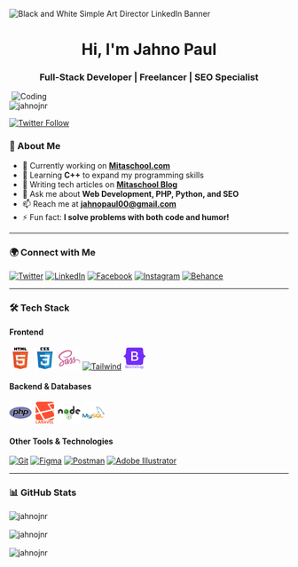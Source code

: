 ![Black and White Simple Art Director LinkedIn Banner](https://github.com/user-attachments/assets/722ae5f1-17e1-4650-a882-01155053bba0)

<h1 align="center">Hi, I'm Jahno Paul</h1>
<h3 align="center">Full-Stack Developer | Freelancer | SEO Specialist</h3>

<img align="right" alt="Coding" width="500" src="https://cdn.dribbble.com/users/4382412/screenshots/15633275/media/085a014ebebde73e5cd510c93941f49a.gif">

<p align="left"> <img src="https://komarev.com/ghpvc/?username=jahnojnr&label=Profile%20views&color=0e75b6&style=flat" alt="jahnojnr" /> </p>

<p align="left">
  <a href="https://twitter.com/jahnopaul" target="_blank">
    <img src="https://img.shields.io/twitter/follow/jahnopaul?logo=twitter&style=for-the-badge" alt="Twitter Follow" />
  </a>
</p>

### 🚀 About Me  
- 🔭 Currently working on **[Mitaschool.com](https://mitaschool.com/)**  
- 🌱 Learning **C++** to expand my programming skills  
- 📝 Writing tech articles on **[Mitaschool Blog](https://mitaschool.com/blog/)**  
- 💬 Ask me about **Web Development, PHP, Python, and SEO**  
- 📫 Reach me at **jahnopaul00@gmail.com**  
- ⚡ Fun fact: **I solve problems with both code and humor!**  

---

### 🌍 Connect with Me  
<p align="left">
  <a href="https://twitter.com/jahnopaul" target="_blank"><img align="center" src="https://raw.githubusercontent.com/rahuldkjain/github-profile-readme-generator/master/src/images/icons/Social/twitter.svg" alt="Twitter" height="30" width="40" /></a>
  <a href="https://linkedin.com/in/jahnopaul" target="_blank"><img align="center" src="https://raw.githubusercontent.com/rahuldkjain/github-profile-readme-generator/master/src/images/icons/Social/linked-in-alt.svg" alt="LinkedIn" height="30" width="40" /></a>
  <a href="https://fb.com/jahnodev" target="_blank"><img align="center" src="https://raw.githubusercontent.com/rahuldkjain/github-profile-readme-generator/master/src/images/icons/Social/facebook.svg" alt="Facebook" height="30" width="40" /></a>
  <a href="https://instagram.com/jahnopaul" target="_blank"><img align="center" src="https://raw.githubusercontent.com/rahuldkjain/github-profile-readme-generator/master/src/images/icons/Social/instagram.svg" alt="Instagram" height="30" width="40" /></a>
  <a href="https://www.behance.net/jahnopaul" target="_blank"><img align="center" src="https://raw.githubusercontent.com/rahuldkjain/github-profile-readme-generator/master/src/images/icons/Social/behance.svg" alt="Behance" height="30" width="40" /></a>
</p>

---

### 🛠️ Tech Stack  
#### **Frontend**  
<p align="left">
  <a href="https://www.w3.org/html/" target="_blank"><img src="https://raw.githubusercontent.com/devicons/devicon/master/icons/html5/html5-original-wordmark.svg" alt="HTML5" width="40" height="40"/></a>
  <a href="https://www.w3schools.com/css/" target="_blank"><img src="https://raw.githubusercontent.com/devicons/devicon/master/icons/css3/css3-original-wordmark.svg" alt="CSS3" width="40" height="40"/></a>
  <a href="https://sass-lang.com" target="_blank"><img src="https://raw.githubusercontent.com/devicons/devicon/master/icons/sass/sass-original.svg" alt="SASS" width="40" height="40"/></a>
  <a href="https://tailwindcss.com/" target="_blank"><img src="https://www.vectorlogo.zone/logos/tailwindcss/tailwindcss-icon.svg" alt="Tailwind" width="40" height="40"/></a>
  <a href="https://getbootstrap.com" target="_blank"><img src="https://raw.githubusercontent.com/devicons/devicon/master/icons/bootstrap/bootstrap-plain-wordmark.svg" alt="Bootstrap" width="40" height="40"/></a>
</p>

#### **Backend & Databases**  
<p align="left">
  <a href="https://www.php.net" target="_blank"><img src="https://raw.githubusercontent.com/devicons/devicon/master/icons/php/php-original.svg" alt="PHP" width="40" height="40"/></a>
  <a href="https://laravel.com/" target="_blank"><img src="https://raw.githubusercontent.com/devicons/devicon/master/icons/laravel/laravel-plain-wordmark.svg" alt="Laravel" width="40" height="40"/></a>
  <a href="https://nodejs.org" target="_blank"><img src="https://raw.githubusercontent.com/devicons/devicon/master/icons/nodejs/nodejs-original-wordmark.svg" alt="Node.js" width="40" height="40"/></a>
  <a href="https://www.mysql.com/" target="_blank"><img src="https://raw.githubusercontent.com/devicons/devicon/master/icons/mysql/mysql-original-wordmark.svg" alt="MySQL" width="40" height="40"/></a>
</p>

#### **Other Tools & Technologies**  
<p align="left">
  <a href="https://git-scm.com/" target="_blank"><img src="https://www.vectorlogo.zone/logos/git-scm/git-scm-icon.svg" alt="Git" width="40" height="40"/></a>
  <a href="https://www.figma.com/" target="_blank"><img src="https://www.vectorlogo.zone/logos/figma/figma-icon.svg" alt="Figma" width="40" height="40"/></a>
  <a href="https://postman.com" target="_blank"><img src="https://www.vectorlogo.zone/logos/getpostman/getpostman-icon.svg" alt="Postman" width="40" height="40"/></a>
  <a href="https://www.adobe.com/in/products/illustrator.html" target="_blank"><img src="https://www.vectorlogo.zone/logos/adobe_illustrator/adobe_illustrator-icon.svg" alt="Adobe Illustrator" width="40" height="40"/></a>
</p>

---

### 📊 GitHub Stats  
<p align="left">
  <img align="center" src="https://github-readme-stats.vercel.app/api?username=jahnojnr&show_icons=true&locale=en" alt="jahnojnr" />
</p>

<p align="left">
  <img align="center" src="https://github-readme-stats.vercel.app/api/top-langs?username=jahnojnr&show_icons=true&locale=en&layout=compact" alt="jahnojnr" />
</p>

<p align="left">
  <img align="center" src="https://github-readme-streak-stats.herokuapp.com/?user=jahnojnr&" alt="jahnojnr" />
</p>
